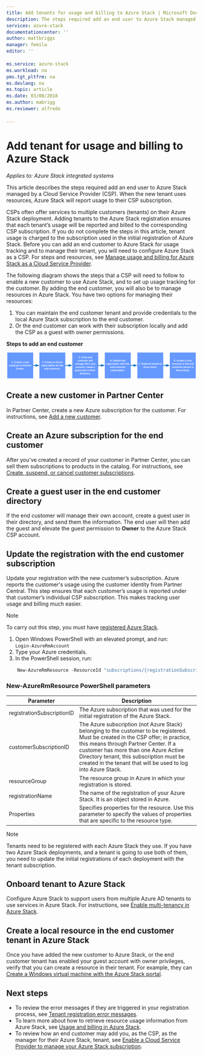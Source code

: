 ```yaml
---
title: Add tenants for usage and billing to Azure Stack | Microsoft Docs
description: The steps required add an end user to Azure Stack managed by a Cloud Service Provider.
services: azure-stack
documentationcenter: ''
author: mattbriggs
manager: femila
editor: ''

ms.service: azure-stack
ms.workload: na
pms.tgt_pltfrm: na
ms.devlang: na
ms.topic: article
ms.date: 03/08/2018
ms.author: mabrigg
ms.reviewer: alfredo

---
```


# Add tenant for usage and billing to Azure Stack

*Applies to: Azure Stack integrated systems*

This article describes the steps required add an end user to Azure Stack managed by a Cloud Service Provider (CSP). When the new tenant uses resources, Azure Stack will report usage to their CSP subscription.

CSPs often offer services to multiple customers (tenants) on their Azure Stack deployment. Adding tenants to the Azure Stack registration ensures that each tenant’s usage will be reported and billed to the corresponding CSP subscription. If you do not complete the steps in this article, tenant usage is charged to the subscription used in the initial registration of Azure Stack. Before you can add an end customer to Azure Stack for usage tracking and to manage their tenant, you will need to configure Azure Stack as a CSP. For steps and resources, see [Manage usage and billing for Azure Stack as a Cloud Service Provider](azure-stack-add-manage-billing-as-a-csp.md).

The following diagram shows the steps that a CSP will need to follow to enable a new customer to use Azure Stack, and to set up usage tracking for the customer. By adding the end customer, you will also be to manage resources in Azure Stack. You have two options for managing their resources:

1. You can maintain the end customer tenant and provide credentials to the local Azure Stack subscription to the end customer.  
2. Or the end customer can work with their subscription locally and add the CSP as a guest with owner permissions.  

**Steps to add an end customer**

![Set up Cloud Service Provider for usage tracking and to manage the end customer account](media\azure-stack-csp-enable-billing-usage-tracking\process-csp-enable-billing.png)

## Create a new customer in Partner Center

In Partner Center, create a new Azure subscription for the customer. For instructions, see [Add a new customer](https://msdn.microsoft.com/partner-center/add-a-new-customer).


##  Create an Azure subscription for the end customer

After you've created a record of your customer in Partner Center, you can sell them subscriptions to products in the catalog. For instructions, see [Create, suspend, or cancel customer subscriptions](https://msdn.microsoft.com/partner-center/create-a-new-subscription).

## Create a guest user in the end customer directory

If the end customer will manage their own account, create a guest user in their directory, and send them the information. The end user will then add the guest and elevate the guest permission to **Owner** to the Azure Stack CSP account.
 
## Update the registration with the end customer subscription

Update your registration with the new customer’s subscription. Azure reports the customer's usage using the customer identity from Partner Central. This step ensures that each customer’s usage is reported under that customer’s individual CSP subscription. This makes tracking user usage and billing much easier.

> [!Note]  
> To carry out this step, you must have [registered Azure Stack](azure-stack-register.md).

1. Open Windows PowerShell with an elevated prompt, and run:  
    `Login-AzureRmAccount`
2. Type your Azure credentials.
3. In the PowerShell session, run:

```powershell
    New-AzureRmResource -ResourceId "subscriptions/{registrationSubscriptionId}/resourceGroups/{resourceGroup}/providers/Microsoft.AzureStack/registrations/{registrationName}/customerSubscriptions/{customerSubscriptionId}" -ApiVersion 2017-06-01 -Properties <PSObject>
```
### New-AzureRmResource PowerShell parameters
| Parameter | Description |
| --- | --- | 
|registrationSubscriptionID | The Azure subscription that was used for the initial registration of the Azure Stack. |
| customerSubscriptionID | The Azure subscription (not Azure Stack) belonging to the customer to be registered. Must be created in the CSP offer; in practice, this means through Partner Center. If a customer has more than one Azure Active Directory tenant, this subscription must be created in the tenant that will be used to log into Azure Stack.
| resourceGroup | The resource group in Azure in which your registration is stored. 
| registrationName | The name of the registration of your Azure Stack. It is an object stored in Azure. | 
| Properties | Specifies properties for the resource. Use this parameter to specify the values of properties that are specific to the resource type.


> [!Note]  
> Tenants need to be registered with each Azure Stack they use. If you have two Azure Stack deployments, and a tenant is going to use both of them,  you need to update the initial registrations of each deployment with the tenant subscription.

## Onboard tenant to Azure Stack

Configure Azure Stack to support users from multiple Azure AD tenants to use services in Azure Stack. For instructions, see [Enable multi-tenancy in Azure Stack](azure-stack-enable-multitenancy.md).


## Create a local resource in the end customer tenant in Azure Stack

Once you have added the new customer to Azure Stack, or the end customer tenant has enabled your guest account with owner privileges, verify that you can create a resource in their tenant. For example, they can [Create a Windows virtual machine with the Azure Stack portal](user\azure-stack-quick-windows-portal.md).

## Next steps

 - To review the error messages if they are triggered in your registration process, see [Tenant registration error messages](azure-stack-csp-ref-infrastructure.md#usage-and-billing-error-codes).
 - To learn more about how to retrieve resource usage information from Azure Stack, see [Usage and billing in Azure Stack](/azure-stack-billing-and-chargeback.md).
 - To review how an end customer may add you, as the CSP, as the manager for their Azure Stack, tenant, see [Enable a Cloud Service Provider to manage your Azure Stack subscription](user\azure-stack-csp-enable-billing-usage-tracking.md).